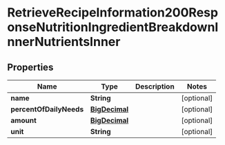 

# RetrieveRecipeInformation200ResponseNutritionIngredientBreakdownInnerNutrientsInner

## Properties

Name | Type | Description | Notes
------------ | ------------- | ------------- | -------------
**name** | **String** |  |  [optional]
**percentOfDailyNeeds** | [**BigDecimal**](BigDecimal.md) |  |  [optional]
**amount** | [**BigDecimal**](BigDecimal.md) |  |  [optional]
**unit** | **String** |  |  [optional]




